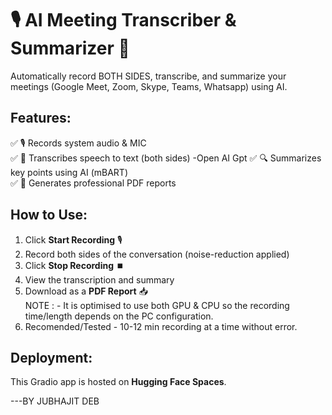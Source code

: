 # 🎙️ AI Meeting Transcriber & Summarizer 📜
Automatically record BOTH SIDES, transcribe, and summarize your meetings (Google Meet, Zoom, Skype, Teams, Whatsapp) using AI.

## Features:
✅ 🎙️ Records system audio & MIC  
✅ 📝 Transcribes speech to text (both sides) -Open AI Gpt 
✅ 🔍 Summarizes key points using AI (mBART)  
✅ 📂 Generates professional PDF reports  

## How to Use:
1. Click **Start Recording** 🎙️  
2. Record both sides of the conversation (noise-reduction applied)  
3. Click **Stop Recording** ⏹️  
4. View the transcription and summary  
5. Download as a **PDF Report** 📥  
NOTE : - It is optimised to use both GPU & CPU so the recording time/length depends on the PC configuration.
6. Recomended/Tested - 10-12 min recording at a time without error.
## Deployment:
This Gradio app is hosted on **Hugging Face Spaces**.

---BY JUBHAJIT DEB
